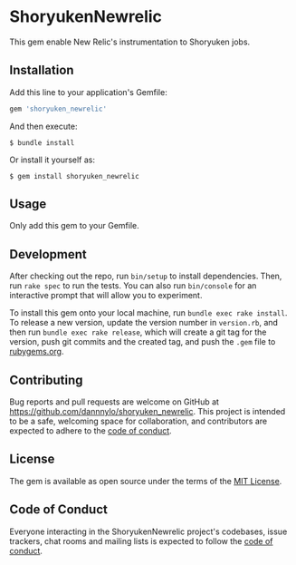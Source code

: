 # ShoryukenNewrelic

This gem enable New Relic's instrumentation to Shoryuken jobs.

## Installation

Add this line to your application's Gemfile:

```ruby
gem 'shoryuken_newrelic'
```

And then execute:

    $ bundle install

Or install it yourself as:

    $ gem install shoryuken_newrelic

## Usage

Only add this gem to your Gemfile.

## Development

After checking out the repo, run `bin/setup` to install dependencies. Then, run `rake spec` to run the tests. You can also run `bin/console` for an interactive prompt that will allow you to experiment.

To install this gem onto your local machine, run `bundle exec rake install`. To release a new version, update the version number in `version.rb`, and then run `bundle exec rake release`, which will create a git tag for the version, push git commits and the created tag, and push the `.gem` file to [rubygems.org](https://rubygems.org).

## Contributing

Bug reports and pull requests are welcome on GitHub at https://github.com/dannnylo/shoryuken_newrelic. This project is intended to be a safe, welcoming space for collaboration, and contributors are expected to adhere to the [code of conduct](https://github.com/dannnylo/shoryuken_newrelic/blob/master/CODE_OF_CONDUCT.md).

## License

The gem is available as open source under the terms of the [MIT License](https://opensource.org/licenses/MIT).

## Code of Conduct

Everyone interacting in the ShoryukenNewrelic project's codebases, issue trackers, chat rooms and mailing lists is expected to follow the [code of conduct](https://github.com/dannnylo/shoryuken_newrelic/blob/master/CODE_OF_CONDUCT.md).
